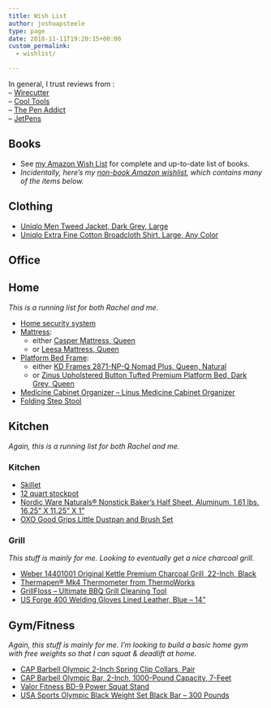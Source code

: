 ```yaml
---
title: Wish List
author: joshuapsteele
type: page
date: 2018-11-11T19:20:15+00:00
custom_permalink:
  - wishlist/

---
```

In general, I trust reviews from :  
&#8211; [Wirecutter][1]  
&#8211; [Cool Tools][2]  
&#8211; [The Pen Addict][3]  
&#8211; [JetPens][4]

## Books

  * See [my Amazon Wish List][5] for complete and up-to-date list of books.
  * _Incidentally, here&#8217;s my [non-book Amazon wishlist][6], which contains many of the items below._

## Clothing

  * [Uniqlo Men Tweed Jacket, Dark Grey, Large][7]
  * [Uniqlo Extra Fine Cotton Broadcloth Shirt, Large, Any Color][8]

## Office

## Home

_This is a running list for both Rachel and me._

  * [Home security system][9]
  * [Mattress][10]: 
      * either [Casper Mattress, Queen][11]
      * or [Leesa Mattress, Queen][12]
  * [Platform Bed Frame][13]: 
      * either [KD Frames 2871-NP-Q Nomad Plus, Queen, Natural][14]
      * or [Zinus Upholstered Button Tufted Premium Platform Bed, Dark Grey, Queen][15]
  * [Medicine Cabinet Organizer &#8211; Linus Medicine Cabinet Organizer][16]
  * [Folding Step Stool][17]

## Kitchen

_Again, this is a running list for both Rachel and me._

### Kitchen

  * [Skillet][18]
  * [12 quart stockpot][19]
  * [Nordic Ware Naturals® Nonstick Baker’s Half Sheet, Aluminum, 1.61 lbs, 16.25” X 11.25” X 1”][20]
  * [OXO Good Grips Little Dustpan and Brush Set][21]

### Grill

_This stuff is mainly for me. Looking to eventually get a nice charcoal grill._

  * [Weber 14401001 Original Kettle Premium Charcoal Grill, 22-Inch, Black][22]
  * [Thermapen® Mk4 Thermometer from ThermoWorks][23]
  * [GrillFloss &#8211; Ultimate BBQ Grill Cleaning Tool][24]
  * [US Forge 400 Welding Gloves Lined Leather, Blue &#8211; 14”][25]

## Gym/Fitness

_Again, this stuff is mainly for me. I&#8217;m looking to build a basic home gym with free weights so that I can squat & deadlift at home._

  * [CAP Barbell Olympic 2-Inch Spring Clip Collars, Pair][26]
  * [CAP Barbell Olympic Bar, 2-Inch, 1000-Pound Capacity, 7-Feet][27]
  * [Valor Fitness BD-9 Power Squat Stand][28]
  * [USA Sports Olympic Black Weight Set Black Bar &#8211; 300 Pounds][29]

 [1]: https://thewirecutter.com/
 [2]: https://kk.org/cooltools/
 [3]: https://www.penaddict.com/top-5-pens/
 [4]: https://www.jetpens.com/
 [5]: http://a.co/66FgpJf%20
 [6]: http://a.co/55yQCsL
 [7]: https://www.uniqlo.com/us/en/men-tweed-jacket-409305.html?dwvar_409305_color=COL08&cgid=men-outerwear-and-blazers#start=50&cgid=men-outerwear-and-blazers
 [8]: https://www.uniqlo.com/us/en/men/casual-shirts/extra-fine-cotton
 [9]: https://thewirecutter.com/reviews/the-best-home-security-system/
 [10]: https://thewirecutter.com/reviews/best-foam-mattresses-you-can-buy-online/
 [11]: https://casper.com/mattresses/casper/?clickid=wtKWWIWLoU3F0gqysZ084S67Ukg35-yVR3-uWc0&irgwc=1&utm_medium=affiliate&utm_source=ap_ir&cvo_placement=landingpage&coupon_code_amount=50&cvosrc=affiliate.upper-ap_ir.CLI_WIRECUTTER&utm_campaign=nano&coupon_code=WIRECUTTER&partner_hero_name=WIRECUTTER&utm_content=CLI_WIRECUTTER&cvo_campaign=CLI&cvo_creative=Online%20Tracking%20Link&utm_term=upper&promo_code=WIRECUTTER&cvo_country=NAM&cvo_product=MAT
 [12]: https://www.leesa.com/products/leesa-mattress?utm_source=wirecutter&utm_medium=aff&utm_campaign=wirecutter&utm_content=all&utm_term=general&referrer=wirecutter&clickid=wtKWWIWLoU3F0gqysZ084S67Ukg35-yhR3-uWc0&utm_medium=aff&utm_source=The%20WireCutter&utm_campaign=ap
 [13]: https://thewirecutter.com/reviews/best-platform-bed-frames-under-300/
 [14]: https://www.amazon.com/dp/B01K5Z2ZH0?tag=thewire06-20&linkCode=xm2&ascsubtag=AgEAAAAAAAAAASD7AAAAABpj6eYAAAAAW978cg
 [15]: https://www.amazon.com/dp/B01LWT246J?tag=thewire06-20&linkCode=xm2&ascsubtag=AgEAAAAAAAAAAO95AAAAABpj6eYAAAAAW978cg
 [16]: https://www.containerstore.com/s/interdesign-linus-medicine-cabinet-organizer/d?productId=10029635&utm_source=Linkshare&utm_medium=Affiliate&utm_campaign=Linkshare_Affiliate&cid=af:gen&ranMID=37353&ranEAID=7m8EnekPF5E&ranSiteID=7m8EnekPF5E-Oi3.RyNXQzxmXzS53BJNlA
 [17]: https://www.amazon.com/Folding-Step-Stool-Lightweight-Bathroom/dp/B06WD5JKTQ/ref=zg_bs_3733421_1?_encoding=UTF8&refRID=N1CHPR4X0A0VPPRD385K
 [18]: https://thewirecutter.com/reviews/the-best-skillet/
 [19]: https://www.amazon.com/Cooks-Standard-12-Quart-Stainless-Stockpot/dp/B01M7RNBZA/
 [20]: https://www.walmart.com/ip/Nordic-Ware-Naturals-Nonstick-Baker-s-Half-Sheet-Aluminum-Lifetime-Warranty-1-61-lbs-16-25-X-11-25-X-1/38576340?u1=AgEAAAAAAAAAAR3OAAAAABpj6eYAAAAAW978cg&oid=626291.1&wmlspartner=7m8EnekPF5E&sourceid=14406850180545958649&affillinktype=10&veh=aff
 [21]: https://www.amazon.com/OXO-Grips-Little-Dustpan-Brush/dp/B00940DUEK/ref=sr_1_3?ie=UTF8&qid=1541961365&sr=8-3&keywords=desk+broom
 [22]: https://www.amazon.com/dp/B00MKB5TXA/?coliid=IZVKXIPYZLKO0&colid=BW0P3RTT6XVG&psc=0&ref_=lv_ov_lig_dp_it
 [23]: https://www.thermoworks.com/Thermapen-Mk4?tw=WIRECUTTER
 [24]: https://www.amazon.com/dp/B000PAV28E?tag=thewire06-20&linkCode=xm2&ascsubtag=AgEAAAAAAAAAAO0VAAAAABpj6eYAAAAAW978cg
 [25]: https://www.amazon.com/dp/B000MRQAJG?tag=thewire06-20&linkCode=xm2&ascsubtag=AgEAAAAAAAAAAPuVAAAAABpj6eYAAAAAW978cg
 [26]: https://www.amazon.com/dp/B000BJKWXK/?coliid=IO2KJQWAQZ0W&colid=BW0P3RTT6XVG&psc=0&ref_=lv_ov_lig_dp_it
 [27]: https://www.amazon.com/dp/B001K4OPY2/?coliid=I3QVV3GB7J031W&colid=BW0P3RTT6XVG&psc=0&ref_=lv_ov_lig_dp_it
 [28]: https://www.amazon.com/dp/B006CW02ZS/?coliid=I1CIX3KJV1FD44&colid=BW0P3RTT6XVG&psc=0&ref_=lv_ov_lig_dp_it
 [29]: https://www.amazon.com/dp/B071GM8N3X/?coliid=I28VSMHIFXYIB0&colid=BW0P3RTT6XVG&psc=0&ref_=lv_ov_lig_dp_it